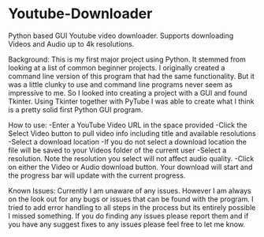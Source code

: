# Youtube-Downloader
Python based GUI Youtube video downloader.
Supports downloading Videos and Audio up to 4k resolutions.

Background:
This is my first major project using Python. It stemmed from looking at a list of common beginner projects. I originally created a command line version of this program that had the same functionality. But it was a little clunky to use and command line programs never seem as impressive to me. So I looked into creating a project with a GUI and found Tkinter. Using Tkinter together with PyTube I was able to create what I think is a pretty solid first Python GUI program. 

How to use:
-Enter a YouTube Video URL in the space provided
-Click the Select Video button to pull video info including title and available resolutions
-Select a download location
    -If you do not select a download location the file will be saved to your Videos folder of the current user
-Select a resolution. Note the resolution you select will not affect audio quality.
-Click on either the Video or Audio download button. Your download will start and the progress bar will update with the current progress.

Known Issues:
Currently I am unaware of any issues. However I am always on the look out for any bugs or issues that can be found with the program. I tried to add error handling to all steps in the process but its entirely possible I missed something. If you do finding any issues please report them and if you have any suggest fixes to any issues please feel free to let me know.
